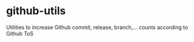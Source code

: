 # github-utils
Utilities to increase Github commit, release, branch,... counts according to Github ToS
